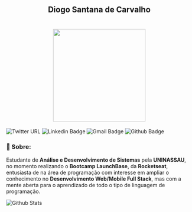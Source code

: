 <h2 align="center">
Diogo Santana de Carvalho
</h2>
<h1 align="center">
    <img src="https://images2.imgbox.com/7c/82/ADR3x8b2_o.jpg" width="250">
</h1>

![Twitter URL](https://img.shields.io/twitter/url?style=social&url=https%3A%2F%2Ftwitter.com%2FDhiCarvalho85)
![Linkedin Badge](https://img.shields.io/badge/-LinkedIn-blue?style=flat-square&logo=Linkedin&logoColor=white&link=https://www.linkedin.com/in/dhi-carvalho/)
![Gmail Badge](https://img.shields.io/badge/-Gmail-c14438?style=flat-square&logo=Gmail&logoColor=white&link=mailto:dhi.carvalho85@gmail.com)
![Github Badge](https://img.shields.io/badge/-Github-000?style=flat-square&logo=Github&logoColor=white&link=https://github.com/Dhi-Carvalho)

### 📑 Sobre:

Estudante de **Análise e Desenvolvimento de Sistemas** pela **UNINASSAU**, no momento realizando o **Bootcamp LaunchBase**, da **Rocketseat**, entusiasta de na área de programação com interesse em ampliar o conhecimento no **Desenvolvimento Web/Mobile Full Stack**, mas com a mente aberta para o aprendizado de todo o tipo de linguagem de programação.

![Github Stats](https://github-readme-stats.vercel.app/api?username=Dhi-Carvalho&hide=[%22issues%22,%22prs%22,%22contribs%22]&show_icons=true&theme=default)
